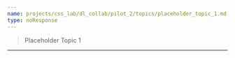```yaml
---
name: projects/css_lab/dl_collab/pilot_2/topics/placeholder_topic_1.md
type: noResponse
---
```


> Placeholder Topic 1

---

